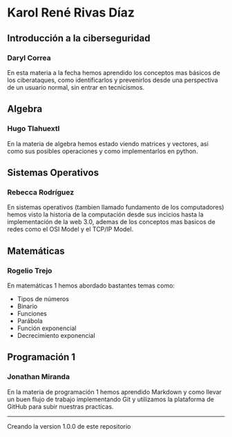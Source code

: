 # Karol René Rivas Díaz

## Introducción a la ciberseguridad 
### Daryl Correa
En esta materia a la fecha hemos aprendido los conceptos mas básicos de los ciberataques, como identificarlos y prevenirlos desde una perspectiva de un usuario normal, sin entrar en tecnicismos.

## Algebra
### Hugo Tlahuextl
En la materia de algebra hemos estado viendo matrices y vectores, asi como sus posibles operaciones y como implementarlos en python.

## Sistemas Operativos
### Rebecca Rodríguez
En sistemas operativos (tambien llamado fundamento de los computadores) hemos visto la historia de la computación desde sus incicios hasta la implementación de la web 3.0, ademas de los conceptos mas basicos de redes como el OSI Model y el TCP/IP Model.

## Matemáticas
### Rogelio Trejo
En matemáticas 1 hemos abordado bastantes temas como:
- Tipos de números
- Binario
- Funciones
- Parábola
- Función exponencial
- Decrecimiento exponencial

## Programación 1 
### Jonathan Miranda
En la materia de programación 1 hemos aprendido Markdown y como llevar un buen flujo de trabajo implementando Git y utilizamos la plataforma de GitHub para subir nuestras practicas.

---

Creando la version 1.0.0 de este repositorio
